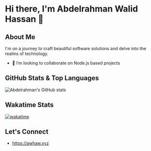 # Hi there, I'm Abdelrahman Walid Hassan 👋

## About Me
I'm on a journey to craft beautiful software solutions and delve into the realms of technology.

- 👯 I’m looking to collaborate on Node.js based projects
<!-- - 🚀 Exploring the wonders of React, Node.js, C++
- 🌱 Learning the intricacies of data science and machine learning
- 💡 Seeking opportunities to collaborate on innovative projects
- 💬 Let's discuss tech, philosophy, or anything in between!
- 📫 Connect with me on [LinkedIn](https://www.linkedin.com/in/abdelrahmanwalidhassan/)
- 😄 Pronouns: He/Him
- ⚡ Fun fact: I can solve a Rubik's cube in under a minute! -->
## GitHub Stats & Top Languages
![Abdelrahman's GitHub stats](https://github-readme-stats-0z19.onrender.com/?username=Abdelrahmanwalidhassan&show_icons=true&rank_icon=github&include_all_commits=true&hide=issues&theme=dark) 
<!-- ![Top Langs](https://github-readme-stats.vercel.app/api/top-langs/?username=Abdelrahmanwalidhassan&layout=compact&theme=dark) -->

## Wakatime Stats
  [![wakatime](https://wakatime.com/badge/user/018cb5f0-87b6-47f3-8a70-b3113c0d211f.svg)](https://wakatime.com/@018cb5f0-87b6-47f3-8a70-b3113c0d211f)

## Let's Connect
- https://awhaw.xyz

<!--
**Abdelrahmanwalidhassan/Abdelrahmanwalidhassan** is a ✨ _special_ ✨ repository because its `README.md` (this file) appears on your GitHub profile.

Here are some ideas to get you started:

- 🔭 I’m currently working on ...
- 🌱 I’m currently learning ...
- 🤔 I’m looking for help with ...
- 💬 Ask me about ...
- 📫 How to reach me: ...
- 😄 Pronouns: ...
- ⚡ Fun fact: ...
-->
